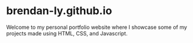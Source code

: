 # brendan-ly.github.io
Welcome to my personal portfolio website where I showcase some of my projects made using HTML, CSS, and Javascript.
